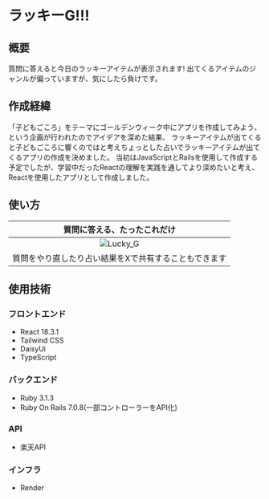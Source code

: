 # ラッキーG!!!

## 概要
質問に答えると今日のラッキーアイテムが表示されます!
出てくるアイテムのジャンルが偏っていますが、気にしたら負けです。

## 作成経緯

「子どもごころ」をテーマにゴールデンウィーク中にアプリを作成してみよう、という企画が行われたのでアイデアを深めた結果、
ラッキーアイテムが出てくると子どもごころに響くのではと考えちょっとした占いでラッキーアイテムが出てくるアプリの作成を決めました。
当初はJavaScriptとRailsを使用して作成する予定でしたが、学習中だったReactの理解を実践を通してより深めたいと考え、Reactを使用したアプリとして作成しました。

## 使い方

|質問に答える、たったこれだけ|
|:-------------:|
|![Lucky_G](https://github.com/TAMETOMO8/lucky_g/assets/117285256/4b00b3be-7e11-4903-b2ab-bb308eef7018)|
|質問をやり直したり占い結果をXで共有することもできます|


## 使用技術
### フロントエンド
- React 18.3.1
- Tailwind CSS
- DaisyUi
- TypeScript

### バックエンド
- Ruby 3.1.3
- Ruby On Rails 7.0.8(一部コントローラーをAPI化)

### API
- 楽天API

### インフラ
- Render

